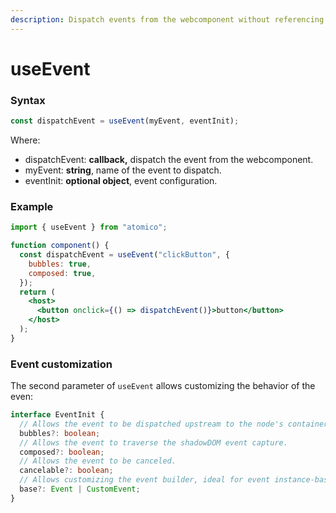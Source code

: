 ```yaml
---
description: Dispatch events from the webcomponent without referencing the context(this)
---
```


# useEvent

### Syntax

```javascript
const dispatchEvent = useEvent(myEvent, eventInit);
```

Where:

- dispatchEvent: **callback,** dispatch the event from the webcomponent.
- myEvent: **string**, name of the event to dispatch.
- eventInit: **optional object**, event configuration.

### Example

```jsx
import { useEvent } from "atomico";

function component() {
  const dispatchEvent = useEvent("clickButton", {
    bubbles: true,
    composed: true,
  });
  return (
    <host>
      <button onclick={() => dispatchEvent()}>button</button>
    </host>
  );
}
```

### Event customization

The second parameter of `useEvent` allows customizing the behavior of the even:

```typescript
interface EventInit {
  // Allows the event to be dispatched upstream to the node's containers.
  bubbles?: boolean;
  // Allows the event to traverse the shadowDOM event capture.
  composed?: boolean;
  // Allows the event to be canceled.
  cancelable?: boolean;
  // Allows customizing the event builder, ideal for event instance-based communication.
  base?: Event | CustomEvent;
}
```

